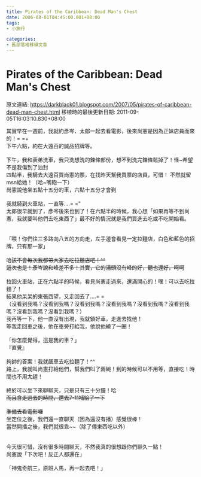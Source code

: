 ```yaml
---
title: Pirates of the Caribbean: Dead Man's Chest
date: 2006-08-01T04:45:00.001+08:00
tags: 
- 小旅行

categories:
- 舊部落格移植文章
---
```


# Pirates of the Caribbean: Dead Man's Chest

原文連結: https://darkblack01.blogspot.com/2007/05/pirates-of-caribbean-dead-man-chest.html
移植時的最後更新日期: 2011-09-05T16:03:10.830+08:00

其實早在一週前，我就約彥岑、太郎一起去看電影，後來尚憲是因為正妹店員而來的！= =+<br />下午六點，約在大遠百的誠品招牌等。<br /><br />下午，我和表弟洗車，我只洗想洗的鍊條部份，想不到洗完鍊條鬆掉了！怪~希望不是我傷到了油封<br />四點半，我騎去大遠百買尚憲的票，在找昨天幫我買票的店員，可惜！ 不然就留msn給她！（哈~嘴砲一下）<br />尚憲說他坐五點十五分的車，六點十五分才會到<br /><br />我就騎到火車站，一直等....= ="<br />太郎很早就到了，彥岑後來也到了！在六點半的時候，我心想「如果再等不到尚憲，我就要叫他們去吃東西了」最不好的情況就是我們買進去吃或不吃開始看。<br /><br /><a name='more'></a><br />「喂！你們往三多路向八五的方向走，左手邊會看見一定拉麵店，白色和藍色的招牌，只有那一家」<br /><br />哈~~該不會每次我都帶大家去吃拉麵店吧！^^<br />這次也是！彥岑說和峰差不多！其實，它的湯頭沒有峰的好，麵也還好，呵呵~~<br /><br />拉回火車站，正在六點半的時候，看見尚憲走過來，還滿開心的！嘿！可以去吃拉麵了！<br />結果他呆呆的東張西望，又走回去了....= =<br />（沒看到我嗎？沒看到我嗎？沒看到我嗎？沒看到我嗎？沒看到我嗎？沒看到我嗎？沒看到我嗎？沒看到我嗎？）<br />我再等一下，他一直沒有出現，我就鎖好車，走進去找他！<br />等我走回車之後，他在車旁打給我，他說他繞了一圈！<br /><br />「你怎麼覺得，這是我的車？」<br />『直覺』<br /><br />夠帥的答案！我就飆車去吃拉麵了！^^<br />路上，我就叫尚憲打給他們，幫我們叫了兩碗！到的時候可以不用等，直接吃！時間也不用太趕！<br /><br />終於可以坐下來聊聊天，只是只有三十分鐘！哈~~<br />而且含走過去的時間，還去7-11補給了一下<br /><br />準備去看電影囉~~<br />坐定位之後，我們還一直聊天（因為還沒有播）感覺很棒！<br />當然開播之後，我們就很乖~~（除了傳東西吃以外）<br /><br /><br />今天很可惜，沒有很多時間聊天，不然我真的很想跟你們聊久一點！<br />尚憲說「下次吧！反正人都還在」<br /><br />「神鬼奇航三，原班人馬，再一起去吧！」
